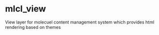 mlcl_view
=========

View layer for molecuel content management system which provides html rendering based on themes
